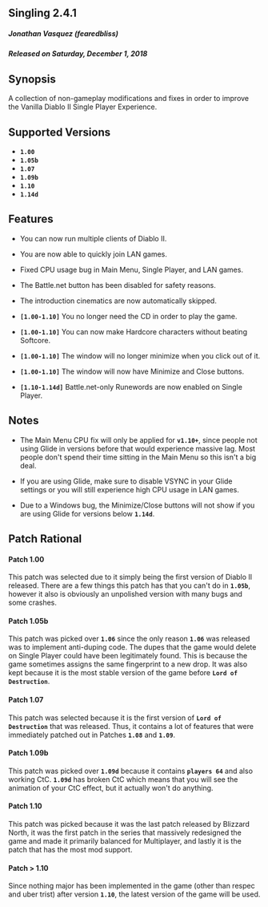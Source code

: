 ## Singling 2.4.1
##### Jonathan Vasquez (fearedbliss)
##### Released on Saturday, December 1, 2018

## Synopsis

A collection of non-gameplay modifications and fixes in
order to improve the Vanilla Diablo II Single Player Experience.

## Supported Versions

- **`1.00`**
- **`1.05b`**
- **`1.07`**
- **`1.09b`**
- **`1.10`**
- **`1.14d`**

## Features

- You can now run multiple clients of Diablo II.
- You are now able to quickly join LAN games.
- Fixed CPU usage bug in Main Menu, Single Player, and LAN games.
- The Battle.net button has been disabled for safety reasons.
- The introduction cinematics are now automatically skipped.

- **`[1.00-1.10]`** You no longer need the CD in order to play the game.
- **`[1.00-1.10]`** You can now make Hardcore characters without beating Softcore.
- **`[1.00-1.10]`** The window will no longer minimize when you click out of it.
- **`[1.00-1.10]`** The window will now have Minimize and Close buttons.

- **`[1.10-1.14d]`** Battle.net-only Runewords are now enabled on Single Player.

## Notes

- The Main Menu CPU fix will only be applied for **`v1.10+`**, since people not
  using Glide in versions before that would experience massive lag. Most people
  don't spend their time sitting in the Main Menu so this isn't a big deal.

- If you are using Glide, make sure to disable VSYNC in your Glide settings
  or you will still experience high CPU usage in LAN games.

- Due to a Windows bug, the Minimize/Close buttons will not show if you are
  using Glide for versions below **`1.14d`**.

## Patch Rational

#### Patch 1.00

This patch was selected due to it simply being the first version of Diablo II released.
There are a few things this patch has that you can't do in **`1.05b`**, however it also
is obviously an unpolished version with many bugs and some crashes.

#### Patch 1.05b

This patch was picked over **`1.06`** since the only reason **`1.06`** was released
was to implement anti-duping code. The dupes that the game would delete on Single Player
could have been legitimately found. This is because the game sometimes assigns the same
fingerprint to a new drop. It was also kept because it is the most stable version of the game
before **`Lord of Destruction`**.

#### Patch 1.07

This patch was selected because it is the first version of **`Lord of Destruction`**
that was released. Thus, it contains a lot of features that were immediately patched out
in Patches **`1.08`** and **`1.09`**.

#### Patch 1.09b

This patch was picked over **`1.09d`** because it contains **`players 64`** and
also working CtC. **`1.09d`** has broken CtC which means that you will
see the animation of your CtC effect, but it actually won't do anything.

#### Patch 1.10

This patch was picked because it was the last patch released by Blizzard North,
it was the first patch in the series that massively redesigned the game and made
it primarily balanced for Multiplayer, and lastly it is the patch that has the
most mod support.

#### Patch > 1.10

Since nothing major has been implemented in the game (other than respec and uber trist) after
version **`1.10`**, the latest version of the game will be used.
